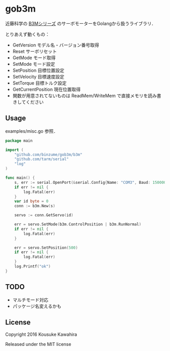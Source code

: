 # gob3m

近藤科学の [B3Mシリーズ](http://kondo-robot.com/product-category/servomotor/b3m) のサーボモーターをGolangから扱うライブラリ．

とりあえず動くもの：

- GetVersion モデル名・バージョン番号取得
- Reset サーボリセット
- GetMode モード取得
- SetMode モード設定
- SetPosition 目標位置設定
- SetVelocity 目標速度設定
- SetTorque 目標トルク設定
- GetCurrentPosition 現在位置取得
- 関数が用意されてないものは ReadMem/WriteMem で直接メモリを読み書きしてください

## Usage

examples/misc.go 参照．

```go
package main

import (
	"github.com/binzume/gob3m/b3m"
	"github.com/tarm/serial"
	"log"
)

func main() {
	s, err := serial.OpenPort(&serial.Config{Name: "COM3", Baud: 1500000})
	if err != nil {
		log.Fatal(err)
	}
	var id byte = 0
	conn := b3m.New(s)

	servo := conn.GetServo(id)

	err = servo.SetMode(b3m.ControlPosition | b3m.RunNormal)
	if err != nil {
		log.Fatal(err)
	}

	err = servo.SetPosition(500)
	if err != nil {
		log.Fatal(err)
	}
	log.Printf("ok")
}
```
## TODO

- マルチモード対応
- パッケージ名変えるかも

## License

Copyright 2016 Kousuke Kawahira

Released under the MIT license

